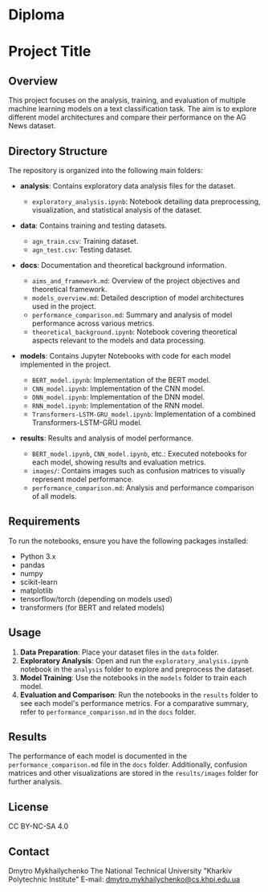 # Diploma

# Project Title

## Overview
This project focuses on the analysis, training, and evaluation of multiple machine learning models on a text classification task. The aim is to explore different model architectures and compare their performance on the AG News dataset.

## Directory Structure
The repository is organized into the following main folders:

- **analysis**: Contains exploratory data analysis files for the dataset.
  - `exploratory_analysis.ipynb`: Notebook detailing data preprocessing, visualization, and statistical analysis of the dataset.

- **data**: Contains training and testing datasets.
  - `agn_train.csv`: Training dataset.
  - `agn_test.csv`: Testing dataset.

- **docs**: Documentation and theoretical background information.
  - `aims_and_framework.md`: Overview of the project objectives and theoretical framework.
  - `models_overview.md`: Detailed description of model architectures used in the project.
  - `performance_comparison.md`: Summary and analysis of model performance across various metrics.
  - `theoretical_background.ipynb`: Notebook covering theoretical aspects relevant to the models and data processing.

- **models**: Contains Jupyter Notebooks with code for each model implemented in the project.
  - `BERT_model.ipynb`: Implementation of the BERT model.
  - `CNN_model.ipynb`: Implementation of the CNN model.
  - `DNN_model.ipynb`: Implementation of the DNN model.
  - `RNN_model.ipynb`: Implementation of the RNN model.
  - `Transformers-LSTM-GRU_model.ipynb`: Implementation of a combined Transformers-LSTM-GRU model.

- **results**: Results and analysis of model performance.
  - `BERT_model.ipynb`, `CNN_model.ipynb`, etc.: Executed notebooks for each model, showing results and evaluation metrics.
  - `images/`: Contains images such as confusion matrices to visually represent model performance.
  - `performance_comparison.md`: Analysis and performance comparison of all models.

## Requirements
To run the notebooks, ensure you have the following packages installed:
- Python 3.x
- pandas
- numpy
- scikit-learn
- matplotlib
- tensorflow/torch (depending on models used)
- transformers (for BERT and related models)

## Usage

1. **Data Preparation**: Place your dataset files in the `data` folder.
2. **Exploratory Analysis**: Open and run the `exploratory_analysis.ipynb` notebook in the `analysis` folder to explore and preprocess the dataset.
3. **Model Training**: Use the notebooks in the `models` folder to train each model.
4. **Evaluation and Comparison**: Run the notebooks in the `results` folder to see each model's performance metrics. For a comparative summary, refer to `performance_comparison.md` in the `docs` folder.

## Results

The performance of each model is documented in the `performance_comparison.md` file in the `docs` folder. Additionally, confusion matrices and other visualizations are stored in the `results/images` folder for further analysis.

## License

CC BY-NC-SA 4.0

## Contact

Dmytro Mykhailychenko
The National Technical University "Kharkiv Polytechnic Institute"
E-mail: dmytro.mykhailychenko@cs.khpi.edu.ua